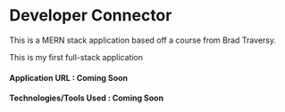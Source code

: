 # Developer Connector

This is a MERN stack application based off a course from Brad Traversy.

This is my first full-stack application

#### Application URL : Coming Soon

#### Technologies/Tools Used : Coming Soon
